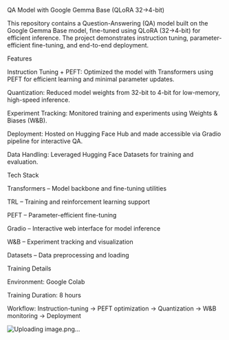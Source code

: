 QA Model with Google Gemma Base (QLoRA 32→4-bit)

This repository contains a Question-Answering (QA) model built on the Google Gemma Base model, fine-tuned using QLoRA (32→4-bit) for efficient inference. The project demonstrates instruction tuning, parameter-efficient fine-tuning, and end-to-end deployment.

Features

Instruction Tuning + PEFT: Optimized the model with Transformers using PEFT for efficient learning and minimal parameter updates.

Quantization: Reduced model weights from 32-bit to 4-bit for low-memory, high-speed inference.

Experiment Tracking: Monitored training and experiments using Weights & Biases (W&B).

Deployment: Hosted on Hugging Face Hub and made accessible via Gradio pipeline for interactive QA.

Data Handling: Leveraged Hugging Face Datasets for training and evaluation.

Tech Stack

Transformers
 – Model backbone and fine-tuning utilities

TRL
 – Training and reinforcement learning support

PEFT
 – Parameter-efficient fine-tuning

Gradio
 – Interactive web interface for model inference

W&B
 – Experiment tracking and visualization

Datasets
 – Data preprocessing and loading

Training Details

Environment: Google Colab

Training Duration: 8 hours

Workflow: Instruction-tuning → PEFT optimization → Quantization → W&B monitoring → Deployment


![Uploading image.png…]()

